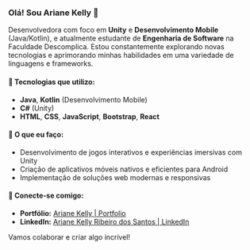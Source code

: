 ### Olá! Sou Ariane Kelly 👋

Desenvolvedora com foco em **Unity** e **Desenvolvimento Mobile** (Java/Kotlin), e atualmente estudante de **Engenharia de Software** na Faculdade Descomplica. Estou constantemente explorando novas tecnologias e aprimorando minhas habilidades em uma variedade de linguagens e frameworks.

#### 🚀 Tecnologias que utilizo:
- **Java**, **Kotlin** (Desenvolvimento Mobile)
- **C#** (Unity)
- **HTML**, **CSS**, **JavaScript**, **Bootstrap**, **React**

#### 🌟 O que eu faço:
- Desenvolvimento de jogos interativos e experiências imersivas com Unity
- Criação de aplicativos móveis nativos e eficientes para Android
- Implementação de soluções web modernas e responsivas

#### 🔗 Conecte-se comigo:
- **Portfólio:** [Ariane Kelly | Portfolio](https://arianekellyribeirodossantos.github.io)
- **LinkedIn:** [Ariane Kelly Ribeiro dos Santos | LinkedIn](https://www.linkedin.com/in/ariane-kelly-ribeiro-dos-santos)

Vamos colaborar e criar algo incrível!


